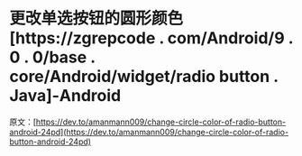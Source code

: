 # 更改单选按钮的圆形颜色[https://zgrepcode . com/Android/9 . 0 . 0/base . core/Android/widget/radio button . Java]-Android

原文：[https://dev.to/amanmann009/change-circle-color-of-radio-button-android-24pd](https://dev.to/amanmann009/change-circle-color-of-radio-button-android-24pd)